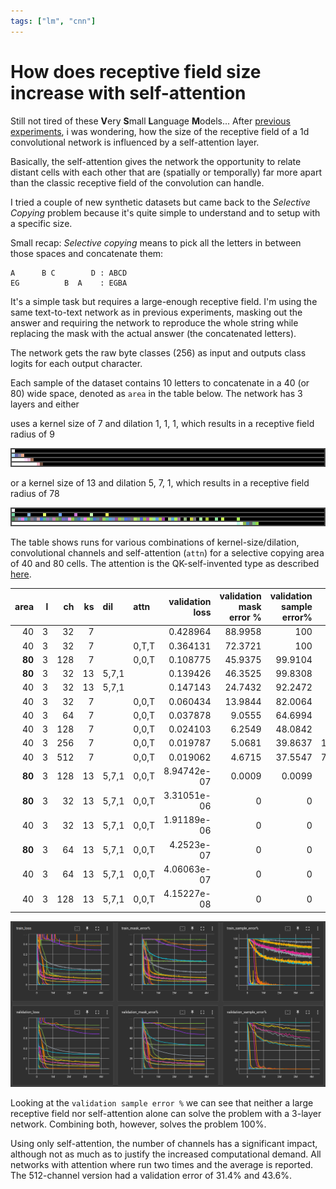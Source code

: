 ```yaml
---
tags: ["lm", "cnn"]
---
```


# How does receptive field size increase with self-attention

Still not tired of these **V**ery **S**mall **L**anguage **M**odels...
After [previous experiments](2024-12-14-selcopy.md), i was wondering, how the size of the 
receptive field of a 1d convolutional network is influenced by a self-attention layer.

Basically, the self-attention gives the network the opportunity to relate distant cells with
each other that are (spatially or temporally) far more apart than the classic 
receptive field of the convolution can handle.

I tried a couple of new synthetic datasets but came back to the *Selective Copying* problem
because it's quite simple to understand and to setup with a specific size. 

Small recap: *Selective copying* means to pick all the letters in between those spaces and 
concatenate them:

    A      B C        D : ABCD
    EG          B  A    : EGBA

It's a simple task but requires a large-enough receptive field. I'm using the same text-to-text
network as in previous experiments, masking out the answer and requiring the network to reproduce
the whole string while replacing the mask with the actual answer (the concatenated letters).

The network gets the raw byte classes (256) as input and outputs class logits for each output character.

Each sample of the dataset contains 10 letters to concatenate in a 40 (or 80) wide space, denoted
as `area` in the table below. The network has 3 layers and either

uses a kernel size of 7 and dilation 1, 1, 1, which results in a receptive field radius of 9

![receptive field plot](img/selcopy2/conv-l3-ks7-dil1-1-1.png)

or a kernel size of 13 and dilation 5, 7, 1, which results in a receptive field radius of 78

![receptive field plot](img/selcopy2/conv-l3-ks13-dil3-5-1.png)

The table shows runs for various combinations of kernel-size/dilation, convolutional channels
and self-attention (`attn`) for a selective copying area of 40 and 80 cells. The attention
is the QK-self-invented type as described [here](2024-12-15-selcopy2.md#attention-please). 


|   area |   l |   ch |   ks | dil   | attn  | validation loss |  validation mask error % | validation sample error% |   model params |   train time (minutes) |   throughput |
|-------:|----:|-----:|-----:|:------|:------|----------------:|-------------------------:|-------------------------:|---------------:|-----------------------:|-------------:|
|     40 |   3 |   32 |    7 |       |       |        0.428964 |                  88.9958 |                      100 |         29,920 |                   5.98 |     10,867/s |
|     40 |   3 |   32 |    7 |       | 0,T,T |        0.364131 |                  72.3721 |                      100 |         44,320 |                   6.99 |      9,302/s |
| **80** |   3 |  128 |    7 |       | 0,0,T |        0.108775 |                  45.9375 |                  99.9104 |        492,544 |                  12.59 |      5,162/s |
| **80** |   3 |   32 |   13 | 5,7,1 |       |        0.139426 |                  46.3525 |                  99.8308 |         48,352 |                  16.95 |      3,834/s |
|     40 |   3 |   32 |   13 | 5,7,1 |       |        0.147143 |                  24.7432 |                  92.2472 |         48,352 |                   7.23 |      8,984/s |
|     40 |   3 |   32 |    7 |       | 0,0,T |        0.060434 |                  13.9844 |                  82.0064 |         37,120 |                   6.22 |     10,457/s |
|     40 |   3 |   64 |    7 |       | 0,0,T |        0.037878 |                   9.0555 |                  64.6994 |        131,584 |                  15.77 |      4,122/s |
|     40 |   3 |  128 |    7 |       | 0,0,T |        0.024103 |                   6.2549 |                  48.0842 |        492,544 |                   9.22 |      7,051/s |
|     40 |   3 |  256 |    7 |       | 0,0,T |        0.019787 |                   5.0681 |                  39.8637 |      1,902,592 |                  19.93 |      3,260/s |
|     40 |   3 |  512 |    7 |       | 0,0,T |        0.019062 |                   4.6715 |                  37.5547 |      7,475,200 |                   45.6 |      1,425/s |
| **80** |   3 |  128 |   13 | 5,7,1 | 0,0,T |     8.94742e-07 |                   0.0009 |                   0.0099 |        885,760 |                  17.85 |      3,641/s |
| **80** |   3 |   32 |   13 | 5,7,1 | 0,0,T |     3.31051e-06 |                        0 |                        0 |         61,696 |                  24.17 |      2,689/s |
|     40 |   3 |   32 |   13 | 5,7,1 | 0,0,T |     1.91189e-06 |                        0 |                        0 |         61,696 |                   8.72 |      7,454/s |
| **80** |   3 |   64 |   13 | 5,7,1 | 0,0,T |      4.2523e-07 |                        0 |                        0 |        229,888 |                  10.02 |      6,489/s |
|     40 |   3 |   64 |   13 | 5,7,1 | 0,0,T |     4.06063e-07 |                        0 |                        0 |        229,888 |                   7.97 |      8,153/s |
|     40 |   3 |  128 |   13 | 5,7,1 | 0,0,T |     4.15227e-08 |                        0 |                        0 |        885,760 |                  12.63 |      5,144/s |

![error curves](img/selcopy2/selcopy3_error-curves.png)

Looking at the `validation sample error %` we can see that neither a large receptive field nor 
self-attention alone can solve the problem with a 3-layer network. Combining both, however, solves
the problem 100%. 

Using only self-attention, the number of channels has a significant impact, 
although not as much as to justify the increased computational demand. All networks with attention
where run two times and the average is reported. The 512-channel version had a validation error
of 31.4% and 43.6%.

